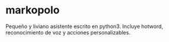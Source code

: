 # markopolo

Pequeño y liviano asistente escrito en python3. Incluye hotword, reconocimiento de voz y acciones personalizables.
